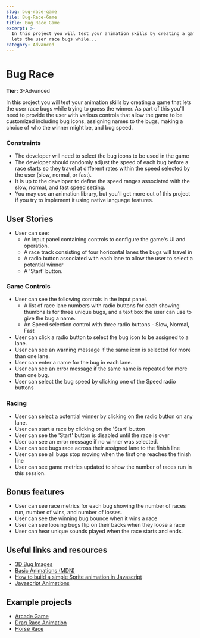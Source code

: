 ```yaml
---
slug: bug-race-game
file: Bug-Race-Game
title: Bug Race Game
excerpt: >-
  In this project you will test your animation skills by creating a game that
  lets the user race bugs while...
category: Advanced
---
```

# Bug Race

**Tier:** 3-Advanced

In this project you will test your animation skills by creating a game that
lets the user race bugs while trying to guess the winner. As part of this
you'll need to provide the user with various controls that allow the game to
be customized including bug icons, assigning names to the bugs, making a choice 
of who the winner might be, and bug speed.

### Constraints
- The developer will need to select the bug icons to be used in the game
- The developer should randomly adjust the speed of each bug before a race
starts so they travel at different rates within the speed selected by the
user (slow, normal, or fast).
- It is up to the developer to define the speed ranges associated with the slow,
normal, and fast speed setting.
- You may use an animation library, but you'll get more out of this project
if you try to implement it using native language features.

## User Stories

* User can see: 
    - An input panel containing controls to configure the game's UI and 
    operation.
    - A race track consisting of four horizontal lanes the bugs will travel in
    - A radio button associated with each lane to allow the user to select a 
    potential winner
    - A 'Start' button.

### Game Controls
* User can see the following controls in the input panel.
    - A list of race lane numbers with radio buttons for each showing
      thumbnails for three unique bugs, and a text box the user can use to 
      give the bug a name.
    - An Speed selection control with three radio buttons - Slow, Normal, Fast
* User can click a radio button to select the bug icon to be assigned
to a lane. 
* User can see an warning message if the same icon is selected for more
than one lane.
* User can enter a name for the bug in each lane.
* User can see an error message if the same name is repeated for more than
one bug.
* User can select the bug speed by clicking one of the Speed radio buttons

### Racing

* User can select a potential winner by clicking on the radio button on
any lane.
* User can start a race by clicking on the 'Start' button
* User can see the 'Start' button is disabled until the race is over
* User can see an error message if no winner was selected.
* User can see bugs race across their assigned lane to the finish line
* User can see all bugs stop moving when the first one reaches the finish
line
* User can see game metrics updated to show the number of races run in
this session.

## Bonus features

* User can see race metrics for each bug showing the number of races
run, number of wins, and number of losses.
* User can see the winning bug bounce when it wins a race
* User can see loosing bugs flip on their backs when they loose a race
* User can hear unique sounds played when the race starts and ends.

## Useful links and resources

- [3D Bug Images](https://www.google.com/search?q=3d+bug+drawings&tbm=isch&source=hp&sa=X&ved=2ahUKEwjxkNT7--jhAhUI-6wKHW3_CgQQsAR6BAgHEAE&biw=1279&bih=550)
- [Basic Animations (MDN)](https://developer.mozilla.org/en-US/docs/Web/API/Canvas_API/Tutorial/Basic_animations
)
- [How to build a simple Sprite animation in Javascript](https://medium.com/dailyjs/how-to-build-a-simple-sprite-animation-in-javascript-b764644244aa)
- [Javascript Animations](https://javascript.info/animation)

## Example projects

- [Arcade Game](https://jdmedlock.github.io/arcadegame/)
- [Drag Race Animation](https://codepen.io/Delime/pen/IyuAr)
- [Horse Race](https://codepen.io/nathanielzanzouri/pen/jVgEZY)
